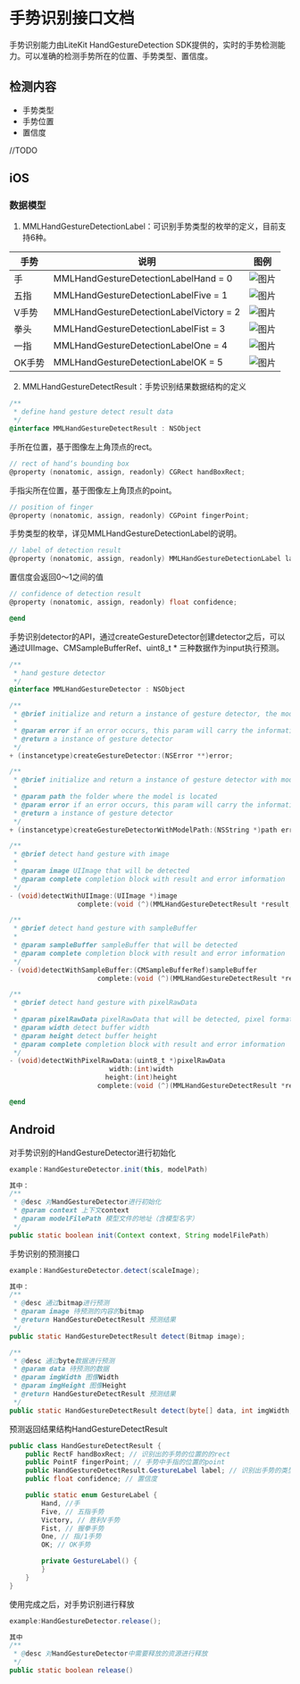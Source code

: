 # 手势识别接口文档
手势识别能力由LiteKit HandGestureDetection SDK提供的，实时的手势检测能力。可以准确的检测手势所在的位置、手势类型、置信度。

## 检测内容
- 手势类型
- 手势位置
- 置信度



//TODO 
## iOS

### 数据模型
1. MMLHandGestureDetectionLabel：可识别手势类型的枚举的定义，目前支持6种。

| 手势| 说明 | 图例 |
| --- | --- | --- |
| 手  | MMLHandGestureDetectionLabelHand = 0 | ![图片](/Doc/Resources/4_1.png) |
| 五指 | MMLHandGestureDetectionLabelFive = 1 | ![图片](/Doc/Resources/4_2.png) |
| V手势 | MMLHandGestureDetectionLabelVictory = 2 | ![图片](/Doc/Resources/4_3.png) |
| 拳头 | MMLHandGestureDetectionLabelFist = 3 |![图片](/Doc/Resources/4_4.png)  |
| 一指 | MMLHandGestureDetectionLabelOne = 4 | ![图片](/Doc/Resources/4_5.png) |
| OK手势| MMLHandGestureDetectionLabelOK = 5 | ![图片](/Doc/Resources/4_6.png) |

2. MMLHandGestureDetectResult：手势识别结果数据结构的定义
```objective-c
/**
 * define hand gesture detect result data
 */
@interface MMLHandGestureDetectResult : NSObject
```

手所在位置，基于图像左上角顶点的rect。
```objective-c
// rect of hand‘s bounding box
@property (nonatomic, assign, readonly) CGRect handBoxRect;
```

手指尖所在位置，基于图像左上角顶点的point。
```objective-c
// position of finger
@property (nonatomic, assign, readonly) CGPoint fingerPoint;
```

手势类型的枚举，详见MMLHandGestureDetectionLabel的说明。
```objective-c
// label of detection result
@property (nonatomic, assign, readonly) MMLHandGestureDetectionLabel label;
```

置信度会返回0～1之间的值
```objective-c
// confidence of detection result
@property (nonatomic, assign, readonly) float confidence;

@end
```
手势识别detector的API，通过createGestureDetector创建detector之后，可以通过UIImage、CMSampleBufferRef、uint8_t * 三种数据作为input执行预测。
```objective-c
/**
 * hand gesture detector
 */
@interface MMLHandGestureDetector : NSObject

/**
 * @brief initialize and return a instance of gesture detector, the model should be put in main bundle
 *
 * @param error if an error occurs, this param will carry the information
 * @return a instance of gesture detector
 */
+ (instancetype)createGestureDetector:(NSError **)error;

/**
 * @brief initialize and return a instance of gesture detector with model path
 *
 * @param path the folder where the model is located
 * @param error if an error occurs, this param will carry the information
 * @return a instance of gesture detector
 */
+ (instancetype)createGestureDetectorWithModelPath:(NSString *)path error:(NSError **)error;

/**
 * @brief detect hand gesture with image
 *
 * @param image UIImage that will be detected
 * @param complete completion block with result and error imformation
 */
- (void)detectWithUIImage:(UIImage *)image
                 complete:(void (^)(MMLHandGestureDetectResult *result, NSError *error))complete;

/**
 * @brief detect hand gesture with sampleBuffer
 *
 * @param sampleBuffer sampleBuffer that will be detected
 * @param complete completion block with result and error imformation
 */
- (void)detectWithSampleBuffer:(CMSampleBufferRef)sampleBuffer
                      complete:(void (^)(MMLHandGestureDetectResult *result, NSError *error))complete;

/**
 * @brief detect hand gesture with pixelRawData
 *
 * @param pixelRawData pixelRawData that will be detected, pixel format shoud be RGBA
 * @param width detect buffer width
 * @param height detect buffer height
 * @param complete completion block with result and error imformation
 */
- (void)detectWithPixelRawData:(uint8_t *)pixelRawData
                         width:(int)width
                        height:(int)height
                      complete:(void (^)(MMLHandGestureDetectResult *result, NSError *error))complete;

@end
```


## Android
对手势识别的HandGestureDetector进行初始化
```java
example：HandGestureDetector.init(this, modelPath)

其中：
/**
 * @desc 对HandGestureDetector进行初始化
 * @param context 上下文context
 * @param modelFilePath 模型文件的地址（含模型名字）
 */
public static boolean init(Context context, String modelFilePath)
```

手势识别的预测接口
```java
example：HandGestureDetector.detect(scaleImage);

其中：
/**
 * @desc 通过bitmap进行预测
 * @param image 待预测的内容的bitmap
 * @return HandGestureDetectResult 预测结果
 */
public static HandGestureDetectResult detect(Bitmap image);

/**
 * @desc 通过byte数据进行预测
 * @param data 待预测的数据
 * @param imgWidth 图像Width
 * @param imgHeight 图像Height
 * @return HandGestureDetectResult 预测结果
 */
public static HandGestureDetectResult detect(byte[] data, int imgWidth, int imgHeight) 
```

预测返回结果结构HandGestureDetectResult
```java
public class HandGestureDetectResult {
    public RectF handBoxRect; // 识别出的手势的位置的的rect
    public PointF fingerPoint; // 手势中手指的位置的point
    public HandGestureDetectResult.GestureLabel label; // 识别出手势的类型
    public float confidence; // 置信度

    public static enum GestureLabel {
        Hand, //手
        Five, // 五指手势
        Victory, // 胜利V手势
        Fist, // 握拳手势
        One, // 指/1手势
        OK; // OK手势

        private GestureLabel() {
        }
    }
}
```

使用完成之后，对手势识别进行释放
```java
example:HandGestureDetector.release();

其中
/**
 * @desc 对HandGestureDetector中需要释放的资源进行释放
 */
public static boolean release()
```
